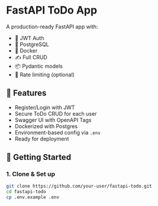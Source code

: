 # FastAPI ToDo App

A production-ready FastAPI app with:

- 🔐 JWT Auth
- 🐘 PostgreSQL
- 🐳 Docker
- ✍️ Full CRUD
- 📦 Pydantic models
- 🔧 Rate limiting (optional)

## 🔧 Features

- Register/Login with JWT
- Secure ToDo CRUD for each user
- Swagger UI with OpenAPI Tags
- Dockerized with Postgres
- Environment-based config via `.env`
- Ready for deployment

## 🚀 Getting Started

### 1. Clone & Set up

```bash
git clone https://github.com/your-user/fastapi-todo.git
cd fastapi-todo
cp .env.example .env
